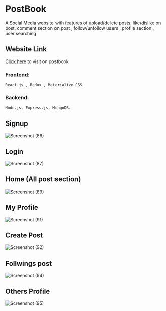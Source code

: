 # PostBook
A Social Media website with features of upload/delete posts, like/dislike on post, comment section on post , follow/unfollow users , profile section , user searching

## Website Link 

[Click here](https://postbook22.herokuapp.com/)
to visit on postbook

### Frontend:
    React.js , Redux , Materialize CSS    
### Backend:
    Node.js, Express.js, MongoDB.

## Signup
![Screenshot (86)](https://user-images.githubusercontent.com/56568688/139048418-3362b10a-932e-46d1-812f-77b5bff2bbaa.png)

## Login
![Screenshot (87)](https://user-images.githubusercontent.com/56568688/139048565-9eb25809-57ea-4cc8-b828-0654f88495d2.png)

## Home (All post section)
![Screenshot (89)](https://user-images.githubusercontent.com/56568688/139048581-620928a3-a763-4438-b6bd-ead68a19d8f5.png)

## My Profile
![Screenshot (91)](https://user-images.githubusercontent.com/56568688/139048587-907a4632-1f67-48d7-a0ad-decd630e4cfe.png)

## Create Post
![Screenshot (92)](https://user-images.githubusercontent.com/56568688/139048591-473825ab-48e1-40d8-8cb5-0431599fbd83.png)

## Follwings post
![Screenshot (94)](https://user-images.githubusercontent.com/56568688/139048594-bb4ecc4c-696b-4acd-bda3-28e0c47ad628.png)

## Others Profile
![Screenshot (95)](https://user-images.githubusercontent.com/56568688/139048596-e5fe4768-b1ad-4166-a47a-ed23b1dfa6c9.png)
